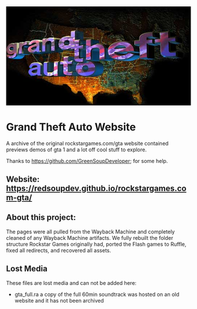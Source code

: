 ![Icon](/rockstargames.com-gta/gta/gtalogo.jpg)

# Grand Theft Auto Website
A archive of the original rockstargames.com/gta website contained previews demos of gta 1 and a lot off cool stuff to explore.

Thanks to https://github.com/GreenSoupDeveloper; for some help.

## Website: https://redsoupdev.github.io/rockstargames.com-gta/

## About this project:
The pages were all pulled from the Wayback Machine and completely cleaned of any Wayback Machine artifacts. 
We fully rebuilt the folder structure Rockstar Games originally had, ported the Flash games to Ruffle, fixed all redirects, and recovered all assets.

## Lost Media
These files are lost media and can not be added here:
- gta_full.ra a copy of the full 60min soundtrack was hosted on an old website and it has not been archived

